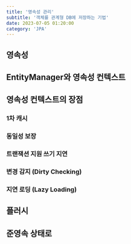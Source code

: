 ```yaml
---
title: '영속성 관리'
subtitle: '객체를 관계형 DB에 저장하는 기법'
date: 2023-07-05 01:20:00
category: 'JPA'
---
```


## 영속성

## EntityManager와 영속성 컨텍스트

## 영속성 컨텍스트의 장점

### 1차 캐시

### 동일성 보장

### 트랜잭션 지원 쓰기 지연

### 변경 감지 (Dirty Checking)

### 지연 로딩 (Lazy Loading)

## 플러시

## 준영속 상태로
